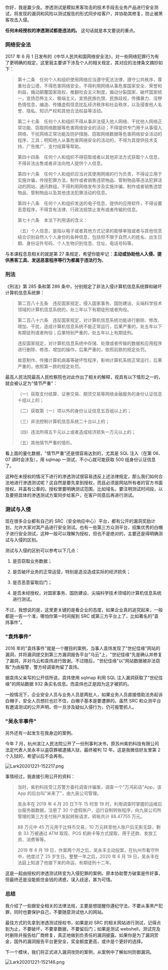 你好，我是赢少良。渗透测试是模拟黑客攻击的技术手段去业务产品进行安全测试，将发现的漏洞和风险以测试报告的形式同步给客户，并协助其修复，防止被黑客攻击入侵。

**任何未经授权的渗透测试都是违法的。** 这句话就是本文要说的重点。

### 网络安全法

2017 年 6 月 1 日发布的《中华人民共和国网络安全法》，对一些网络犯罪行为有了更明确的规定，这里我主要讲下涉及个人的相关规定，其对应的法律条文摘抄如下：
> 第十二条　任何个人和组织使用网络应当遵守宪法法律，遵守公共秩序，尊重社会公德，不得危害网络安全，不得利用网络从事危害国家安全、荣誉和利益，煽动颠覆国家政权、推翻社会主义制度，煽动分裂国家、破坏国家统一，宣扬恐怖主义、极端主义，宣扬民族仇恨、民族歧视，传播暴力、淫秽色情信息，编造、传播虚假信息扰乱经济秩序和社会秩序，以及侵害他人名誉、隐私、知识产权和其他合法权益等活动。
>
> 第二十七条　任何个人和组织不得从事非法侵入他人网络、干扰他人网络正常功能、窃取网络数据等危害网络安全的活动；不得提供专门用于从事侵入网络、干扰网络正常功能及防护措施、窃取网络数据等危害网络安全活动的程序、工具；明知他人从事危害网络安全的活动的，不得为其提供技术支持、广告推广、支付结算等帮助。
>
> 第四十四条　任何个人和组织不得窃取或者以其他非法方式获取个人信息，不得非法出售或者非法向他人提供个人信息。
>
> 第四十六条　任何个人和组织应当对其使用网络的行为负责，不得设立用于实施诈骗，传授犯罪方法，制作或者销售违禁物品、管制物品等违法犯罪活动的网站、通讯群组，不得利用网络发布涉及实施诈骗，制作或者销售违禁物品、管制物品以及其他违法犯罪活动的信息。
>
> 第四十八条　任何个人和组织发送的电子信息、提供的应用软件，不得设置恶意程序，不得含有法律、行政法规禁止发布或者传输的信息。
>
> 第七十六条　本法下列用语的含义：  
>
> （五）个人信息，是指以电子或者其他方式记录的能够单独或者与其他信息结合识别自然人个人身份的各种信息，包括但不限于自然人的姓名、出生日期、身份证件号码、个人生物识别信息、住址、电话号码等。

与本课程息息相关的就是第 27 条规定，希望你能牢记：**主动或协助他人入侵、提供黑客工具、发送恶意程序等行为都属于违法行为**。

### 刑法

《刑法》第 285 条和第 286 条中，分别规定了非法入侵计算机信息系统罪和破坏计算机信息系统罪：
> 第二百八十五条　违反国家规定，侵入国家事务、国防建设、尖端科学技术领域的计算机信息系统的，处三年以下有期徒刑或者拘役。
>
> 第二百八十六条　违反国家规定，对计算机信息系统功能进行删除、修改、增加、干扰，造成计算机信息系统不能正常运行，后果严重的，处五年以下有期徒刑或者拘役；后果特别严重的，处五年以上有期徒刑。
>
> 违反国家规定，对计算机信息系统中存储、处理或者传输的数据和应用程序进行删除、修改、增加的操作，后果严重的，依照前款的规定处罚。
>
> 故意制作、传播计算机病毒等破坏性程序，影响计算机系统正常运行，后果严重的，依照第一款的规定处罚。

最高人民法院最高人民检察院也对此作出了相关的解释，视具有以下情形之一的，就会被认定为"情节严重"：
> （一）获取支付结算、证券交易、期货交易等网络金融服务的身份认证信息十组以上的；  
>
> （二）获取第（一）项以外的身份认证信息五百组以上的；  
>
> （三）非法控制计算机信息系统二十台以上的；  
>
> （四）违法所得五千元以上或者造成经济损失一万元以上的；  
>
> （五）其他情节严重的情形。

看上面的量化数据，"情节严重"还是很容易达到的，尤其是 SQL 注入（在第 06、07 讲时会涉及），用 sqlmap 一测试，不小心就可能获取 500 组身份认证信息了。

这种在未授权的情况下进行的渗透测试很容易违反上述法律规定，那么我们如何合法地进行渗透测试呢？这自然是要先拿到授权，而且必须是网站所有者的官方书面授权，并盖有公章的。授权里要明确测试范围，比如域名，要注明测试时间段，以及要把具体的渗透测试方案同步给客户，在客户同意后再进行测试。

### 测试与入侵

现在很多企业都有自己的 SRC（安全响应中心）平台，都有公开的漏洞奖励计划，允许大家对其产品进行安全测试。也有一些第三方众测平台，招集优秀的白帽子进行安全测试，这种一般可以理解为授权，但也不是绝对的，主要还是得明确测试与入侵的区别。

测试与入侵的区别可以参考以下几点：

1. 是否窃取业务数据；

2. 是否破坏业务的正常运营，特别是造没造成实际的经济损失；

3. 是否恶意留取后门；

4. 是否未经授权，对国家事务、国防建设、尖端科学技术领域的计算机信息系统进行测试。

不过，我想说的是，这里更关键的是看企业的态度，如果企业真的追究起来，一般都是一告一个准，哪怕你第一时间报到 SRC 或第三方平台上了，比如著名的"袁炜事件"。

### "袁炜事件"

2016 年的"袁炜事件"就是一个醒目的案例，当事人袁炜发现了"世纪佳缘"网站的漏洞，并将漏洞提交到第三方漏洞报告平台"乌云"上，"世纪佳缘"先是确认并修复了漏洞，并对乌云和袁炜进行致谢。不过随后，"世纪佳缘"以"网站数据被非法窃取"为由报警，警方经调查拘留了袁炜。

据袁炜父亲写的公开信所说，袁炜使用 sqlmap 利用 SQL 注入漏洞获取了"世纪佳缘"的网站数据 932 条实名信息。而袁炜也正是因为这才被抓的。

一般情况下，企业安全人员与业务人员是两批人，如果业务人员直接借助法务起诉白帽子，安全人员想拦也拦不住，白帽子基本是要遭罪的。虽然 SRC 和众测平台有邀请测试的公开声明，但一旦涉及疑似入侵行为，仍可报警抓人。

### "吴永丰事件"

另外还有一起发生在我身边的案例。

今年 7 月，杭州滨江人民法院公开了一份刑事判决书，原苏州紫豹科技有限公司法定代表人吴永丰以盗窃罪被逮捕入狱，最终被判 12 年。这是我微信好友里第 2 个入狱的，希望以后不会再有。

![Lark20201221-152217.png](https://s0.lgstatic.com/i/image2/M01/03/A5/Cip5yF_gTTKAeIr8AAZeupD-vY0247.png)

事情经过，我直接引用公开的资料：
> 当时，紫豹科技受江苏警方委托调查诈骗案，调查一个"万鸿彩店"App，该 App 的后台叫"米来了"，由九辰公司管理。
>
> 吴永丰在 2019 年 4 月 20 日下午 15 时至 19 时，利用调查时掌握的运维后台服务器数据，注册了 30 个虚假账户，运行自制转账程序，向九辰公司所管理的第三方支付账户发起转账请求，转账共计 88.47755 万元。
>
> 88 万元中 45 万元用于比特币交易，10 万元转至他人账户后无影无踪，剩余 33 万被通过 ATM 取现、POS 机刷卡等方式提取，用于还款、发放工资、消费等等。
>
> 2019 年 6 月 19 日，作案两个月之后，吴永丰主动投案，在杭州市看守所中，他度过了 25 岁生日。整整一年之后，2020 年 6 月 19 日，吴永丰在法庭上知道了他接下来的命运，有期徒刑十二年。

这是一起由授权的渗透测试转变为入侵犯罪的案例。原本协助警方破案是件好事，但最终还是没能抵住金钱的诱惑，误入歧途，甚为可惜。

### 总结

我介绍了一些跟安全相关的法律法规，主要是想提醒你遵纪守法，不要从事黑产犯罪，同时也要保护自己，不要随意测试他人的网站。

最佳方式的先拿到渗透测试授权书，如果是对 SRC 的相关网站进行测试，记得点到为止，不要破坏，不要拿数据，不要留后门；如果是测试 webshell，测试完及时删除并报告给厂商修复，真正地做到负责任的漏洞披露。如果你是为了漏洞赏金，国外的漏洞报告平台更安全，奖金额度更高，或许是个更好的选择。

下一个模块，我们将正式进入漏洞攻防的案例，从案例中了解如何防御漏洞。

![Lark20201221-152146.png](https://s0.lgstatic.com/i/image2/M01/03/A5/Cip5yF_gTR-AaFZGAAUXaN1tFUE104.png)
